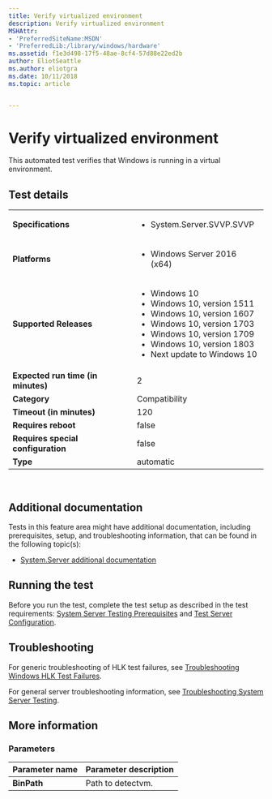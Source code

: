 ```yaml
---
title: Verify virtualized environment
description: Verify virtualized environment
MSHAttr:
- 'PreferredSiteName:MSDN'
- 'PreferredLib:/library/windows/hardware'
ms.assetid: f1e3d498-17f5-48ae-8cf4-57d88e22ed2b
author: EliotSeattle
ms.author: eliotgra
ms.date: 10/11/2018
ms.topic: article


---
```


# <span id="p_hlk_test.306abec2-7be3-4acb-8a00-88bdb770a693"></span>Verify virtualized environment


This automated test verifies that Windows is running in a virtual environment.

## Test details
|||
|---|---|
| **Specifications**  | <ul><li>System.Server.SVVP.SVVP</li></ul> |  
| **Platforms**   | <ul><li>Windows Server 2016 (x64)</li></ul> |
| **Supported Releases** | <ul><li>Windows 10</li><li>Windows 10, version 1511</li><li>Windows 10, version 1607</li><li>Windows 10, version 1703</li><li>Windows 10, version 1709</li><li>Windows 10, version 1803</li><li>Next update to Windows 10</li></ul> |
|**Expected run time (in minutes)**| 2 |
|**Category**| Compatibility |
|**Timeout (in minutes)**| 120 |
|**Requires reboot**| false |
|**Requires special configuration**| false |
|**Type**| automatic |

 

## <span id="Additional_documentation"></span><span id="additional_documentation"></span><span id="ADDITIONAL_DOCUMENTATION"></span>Additional documentation


Tests in this feature area might have additional documentation, including prerequisites, setup, and troubleshooting information, that can be found in the following topic(s):

-   [System.Server additional documentation](system-server-additional-documentation.md)

## <span id="Running_the_test"></span><span id="running_the_test"></span><span id="RUNNING_THE_TEST"></span>Running the test


Before you run the test, complete the test setup as described in the test requirements: [System Server Testing Prerequisites](system-server-testing-prerequisites.md) and [Test Server Configuration](test-server-configuration.md).

## <span id="Troubleshooting"></span><span id="troubleshooting"></span><span id="TROUBLESHOOTING"></span>Troubleshooting


For generic troubleshooting of HLK test failures, see [Troubleshooting Windows HLK Test Failures](..\user\troubleshooting-windows-hlk-test-failures.md).

For general server troubleshooting information, see [Troubleshooting System Server Testing](troubleshooting-system-server-testing.md).

## <span id="More_information"></span><span id="more_information"></span><span id="MORE_INFORMATION"></span>More information


### <span id="Parameters"></span><span id="parameters"></span><span id="PARAMETERS"></span>Parameters

| Parameter name | Parameter description |
|----------------|-----------------------|
| **BinPath**    | Path to detectvm.     |

 

 

 






